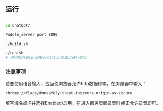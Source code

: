 ## 运行

```bash

cd Chatbot/

Paddle_server port 8090

./build.sh

./run.sh
# 访问服务器ip:8086/static页面以进行交互
```


### 注意事项

若要使用语音输入，应当使浏览器允许http数据传输，在浏览器中输入：

`chrome://flags/#unsafely-treat-insecure-origin-as-secure`

填写域名或IP并选择Enabled/启用，在进入服务页面录音时点击允许录音即可。

